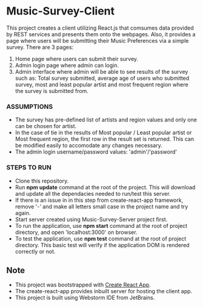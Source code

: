 # Music-Survey-Client
This project creates a client utilizing React.js that comsumes data provided by REST services and presents them onto the webpages. Also, it provides a page where users will be submitting their Music Preferences via a simple survey.
There are 3 pages: 
1. Home page where users can submit their survey. 
2. Admin login page where admin can login.
3. Admin interface where admin will be able to see results of the survey such as: Total survey submitted, average age of users who submitted survey, most and least popular artist and most frequent region where the survey is submitted from.


### __ASSUMPTIONS__
* The survey has pre-defined list of artists and region values and only one can be chosen for artist.
* In the case of tie in the results of Most popular / Least popular artist or Most frequent region, the first row in the result set is returned. This can be modified easily to accomodate any changes necessary.
* The admin login username/password values: 'admin'/'password'


### __STEPS TO RUN__
* Clone this repository.
* Run __npm update__ command at the root of the project. This will download and update all the dependacies needed to run/test this server.
* If there is an issue in in this step from create-react-app framework, remove '-' and make all letters small case in the project name and try again.
* Start server created using Music-Survey-Server project first.
* To run the application, use __npm start__ command at the root of project directory, and open 'localhost:3000' on browser.
* To test the application, use __npm test__ command at the root of project directory. This basic test will verify if the application DOM is rendered correctly or not.


## __Note__
* This project was bootstrapped with [Create React App](https://github.com/facebookincubator/create-react-app).
* The create-react-app provides inbuilt server for hosting the client app.
* This project is built using Webstorm IDE from JetBrains.
